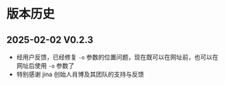 # 版本历史

## 2025-02-02 V0.2.3

- 经用户反馈，已经修复 `-o` 参数的位置问题，现在既可以在网址前，也可以在网址后使用 `-o` 参数了
- 特别感谢 jina 创始人肖博及其团队的支持与反馈
